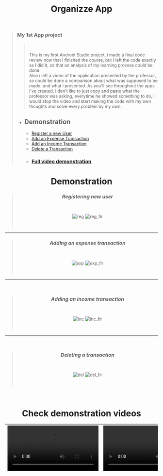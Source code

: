# <div align="center"> Organizze App </div>
<br />
  
> ### My 1st App project
> 
>> <br />
>> 
>> This is my first Android Studio project, i made a final code review now that i finished the course, but I left the code exactly as I did it, so that an analysis of my learning process could be done. <br> Also i left a video of the application presented by the professor, so could be done a comparison about what was supposed to be made, and what i presented. As you'll see throughout the apps i've created, i don't like to just copy and paste what the professor was asking, everytime he showed something to do, i would stop the video and start making the code with my own thoughts and solve every problem by my own. 
> 
> - ## Demonstration 
>   - [Register a new User](https://github.com/shanxg/Clone_Organizze/blob/master/README.md#-registering-new-user------)
>   - [Add an Expense Transaction](https://github.com/shanxg/Clone_Organizze/blob/master/README.md#-adding-an-expense-transaction------)
>   - [Add an Income Transaction](https://github.com/shanxg/Clone_Organizze/blob/master/README.md#-adding-an-income-transaction-----)
>   - [Delete a Transaction](https://github.com/shanxg/Clone_Organizze/blob/master/README.md#-deleting-a-transaction------)
>   - ### [Full video demonstration](https://github.com/shanxg/Clone_Organizze/blob/master/README.md#check-demonstration-videos)

 <div align="center"> 
  
  # Demonstration
  > ### <div align="center"> *Registering new user* </div> 
  > <br> 
  >
  > ![reg](https://user-images.githubusercontent.com/63316622/134431123-8ac5b89b-43dc-45d9-86e9-1743bb9e1b02.gif) ![reg_fir](https://user-images.githubusercontent.com/63316622/134431135-f41a3b4c-3050-4527-8487-f917b062b973.gif) 
  >
  > <br>
  
  ----------------------------------
  
  
  > ### <div align="center"> *Adding an expense transaction* </div> 
  > <br> 
  >
  > ![exp](https://user-images.githubusercontent.com/63316622/134431152-1059a5df-7050-49b5-be97-c669fb4370c1.gif) ![exp_fir](https://user-images.githubusercontent.com/63316622/134431160-498cd12d-0c4e-4936-977d-79e611a94351.gif) 
  >
  > <br>
  
  --------------------------------
  
  <br />
  
  > ### <div align="center"> *Adding an income transaction* </div> 
  > <br> 
  >
  > ![inc](https://user-images.githubusercontent.com/63316622/134431165-e1293476-c7b5-42c2-9efb-a9fc00bb17a1.gif) ![inc_fir](https://user-images.githubusercontent.com/63316622/134431171-813b4e14-f84b-4242-b543-068616e71861.gif)
  >
  > <br>
  ---------------------------------
  <br />
  
  > ### <div align="center"> *Deleting a transaction* </div> 
  > <br> 
  >
  > ![del](https://user-images.githubusercontent.com/63316622/134431180-ede3fc51-43ef-409c-afbc-5b16ebd2eb7c.gif) ![del_fir](https://user-images.githubusercontent.com/63316622/134431184-c6849d61-f1bf-45b7-b4d9-9a42c8f73bd1.gif)
  >
  >  <br>

</div>

<br />

<div  align="center">
  
# Check demonstration videos

<video src="https://user-images.githubusercontent.com/63316622/134244855-442b3373-d039-4e7d-8d99-cedc8243e65e.mp4"> </p> | <video src="https://user-images.githubusercontent.com/63316622/134265877-a9c3bc8f-6492-4994-b204-d01ebc7ef9f8.mp4">
:------: | :------:

</div>
  




